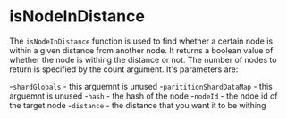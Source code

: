 # isNodeInDistance

The `isNodeInDistance` function is used to find whether a certain node is within a given distance from another node. It returns a boolean value of whether the node is withing the distance or not. The number of nodes to return is specified by the count argument. It's parameters are:

-`shardGlobals` - this arguemnt is unused
-`parititionShardDataMap` - this arguemnt is unused
-`hash` - the hash of the node
-`nodeId` - the ndoe id of the target node
-`distance` - the distance that you want it to be withing